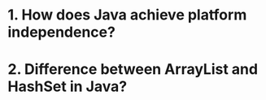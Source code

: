 # 1. How does Java achieve platform independence?
# 2. Difference between ArrayList and HashSet in Java? 